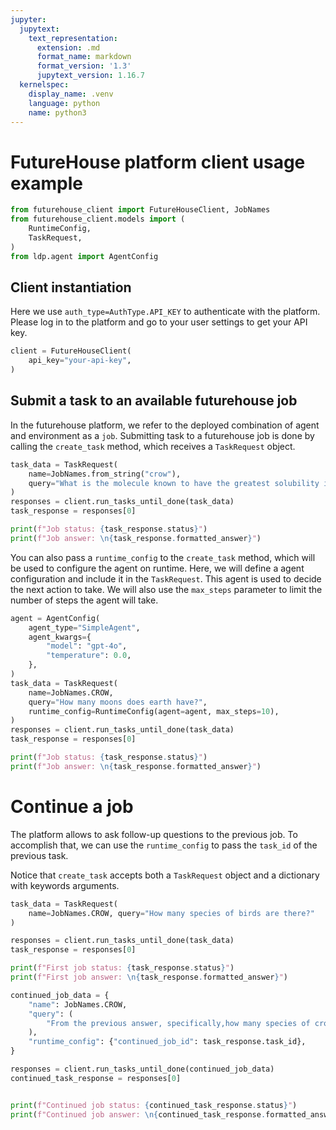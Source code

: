 ```yaml
---
jupyter:
  jupytext:
    text_representation:
      extension: .md
      format_name: markdown
      format_version: '1.3'
      jupytext_version: 1.16.7
  kernelspec:
    display_name: .venv
    language: python
    name: python3
---
```


# FutureHouse platform client usage example

```python
from futurehouse_client import FutureHouseClient, JobNames
from futurehouse_client.models import (
    RuntimeConfig,
    TaskRequest,
)
from ldp.agent import AgentConfig
```

## Client instantiation

Here we use `auth_type=AuthType.API_KEY` to authenticate with the platform.
Please log in to the platform and go to your user settings to get your API key.

```python
client = FutureHouseClient(
    api_key="your-api-key",
)
```

## Submit a task to an available futurehouse job


In the futurehouse platform, we refer to the deployed combination of agent and environment as a `job`.
Submitting task to a futurehouse job is done by calling the `create_task` method, which receives a `TaskRequest` object.

```python
task_data = TaskRequest(
    name=JobNames.from_string("crow"),
    query="What is the molecule known to have the greatest solubility in water?",
)
responses = client.run_tasks_until_done(task_data)
task_response = responses[0]

print(f"Job status: {task_response.status}")
print(f"Job answer: \n{task_response.formatted_answer}")
```

You can also pass a `runtime_config` to the `create_task` method, which will be used to configure the agent on runtime.
Here, we will define a agent configuration and include it in the `TaskRequest`. This agent is used to decide the next action to take.
We will also use the `max_steps` parameter to limit the number of steps the agent will take.

```python
agent = AgentConfig(
    agent_type="SimpleAgent",
    agent_kwargs={
        "model": "gpt-4o",
        "temperature": 0.0,
    },
)
task_data = TaskRequest(
    name=JobNames.CROW,
    query="How many moons does earth have?",
    runtime_config=RuntimeConfig(agent=agent, max_steps=10),
)
responses = client.run_tasks_until_done(task_data)
task_response = responses[0]

print(f"Job status: {task_response.status}")
print(f"Job answer: \n{task_response.formatted_answer}")
```

# Continue a job

The platform allows to ask follow-up questions to the previous job.
To accomplish that, we can use the `runtime_config` to pass the `task_id` of the previous task.

Notice that `create_task` accepts both a `TaskRequest` object and a dictionary with keywords arguments.

```python
task_data = TaskRequest(
    name=JobNames.CROW, query="How many species of birds are there?"
)

responses = client.run_tasks_until_done(task_data)
task_response = responses[0]

print(f"First job status: {task_response.status}")
print(f"First job answer: \n{task_response.formatted_answer}")
```

```python
continued_job_data = {
    "name": JobNames.CROW,
    "query": (
        "From the previous answer, specifically,how many species of crows are there?"
    ),
    "runtime_config": {"continued_job_id": task_response.task_id},
}

responses = client.run_tasks_until_done(continued_job_data)
continued_task_response = responses[0]


print(f"Continued job status: {continued_task_response.status}")
print(f"Continued job answer: \n{continued_task_response.formatted_answer}")
```
